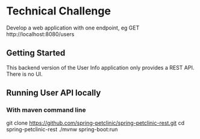 # Technical Challenge

Develop a web application with one endpoint, eg GET http://localhost:8080/users

## Getting Started

This backend version of the User Info application only provides a REST API. There is no UI.

## Running User API locally
### With maven command line
git clone https://github.com/spring-petclinic/spring-petclinic-rest.git
cd spring-petclinic-rest
./mvnw spring-boot:run